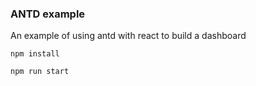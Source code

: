### ANTD example

An example of using antd with react to build a dashboard

```
npm install

npm run start
```